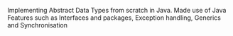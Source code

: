 Implementing Abstract Data Types from scratch in Java. Made use of Java Features such as Interfaces and packages, Exception handling, Generics and Synchronisation
